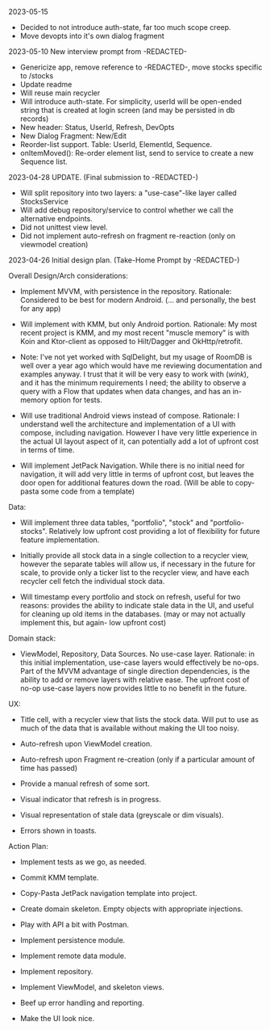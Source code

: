 
2023-05-15
- Decided to not introduce auth-state, far too much scope creep.
- Move devopts into it's own dialog fragment

2023-05-10
New interview prompt from -REDACTED-
- Genericize app, remove reference to -REDACTED-, move stocks specific to /stocks
- Update readme
- Will reuse main recycler
- Will introduce auth-state. For simplicity, userId will be open-ended string that is created at login screen (and may be persisted in db records)
- New header: Status, UserId, Refresh, DevOpts
- New Dialog Fragment: New/Edit
- Reorder-list support. Table: UserId, ElementId, Sequence. 
- onItemMoved(): Re-order element list, send to service to create a new Sequence list.

2023-04-28
UPDATE. (Final submission to -REDACTED-)
- Will split repository into two layers: a "use-case"-like layer called StocksService
- Will add debug repository/service to control whether we call the alternative endpoints.
- Did not unittest view level.
- Did not implement auto-refresh on fragment re-reaction (only on viewmodel creation)

2023-04-26
Initial design plan. (Take-Home Prompt by -REDACTED-)

Overall Design/Arch considerations:
- Implement MVVM, with persistence in the repository. Rationale: Considered to be best for modern Android. (... and personally, the best for any app)

- Will implement with KMM, but only Android portion. Rationale: My most recent project is KMM, and my most recent "muscle memory" is with Koin and Ktor-client as opposed to Hilt/Dagger and OkHttp/retrofit.

- Note: I've not yet worked with SqlDelight, but my usage of RoomDB is well over a year ago which would have me reviewing documentation and examples anyway. I trust that it will be very easy to work with (*wink*), and it has the minimum requirements I need; the ability to observe a query with a Flow<T> that updates when data changes, and has an in-memory option for tests.

- Will use traditional Android views instead of compose. Rationale: I understand well the architecture and implementation of a UI with compose, including navigation. However I have very little experience in the actual UI layout aspect of it, can potentially add a lot of upfront cost in terms of time.

- Will implement JetPack Navigation. While there is no initial need for navigation, it will add very little in terms of upfront cost, but leaves the door open for additional features down the road. (Will be able to copy-pasta some code from a template)

Data:
- Will implement three data tables, "portfolio", "stock" and "portfolio-stocks". Relatively low upfront cost providing a lot of flexibility for future feature implementation.

- Initially provide all stock data in a single collection to a recycler view, however the separate tables will allow us, if necessary in the future for scale, to provide only a ticker list to the recycler view, and have each recycler cell fetch the individual stock data.

- Will timestamp every portfolio and stock on refresh, useful for two reasons: provides the ability to indicate stale data in the UI, and useful for cleaning up old items in the databases. (may or may not actually implement this, but again- low upfront cost)

Domain stack:
- ViewModel, Repository, Data Sources. No use-case layer. Rationale: in this initial implementation, use-case layers would effectively be no-ops. Part of the MVVM advantage of single direction dependencies, is the ability to add or remove layers with relative ease. The upfront cost of no-op use-case layers now provides little to no benefit in the future.

UX:
- Title cell, with a recycler view that lists the stock data. Will put to use as much of the data that is available without making the UI too noisy.

- Auto-refresh upon ViewModel creation. 

- Auto-refresh upon Fragment re-creation (only if a particular amount of time has passed)

- Provide a manual refresh of some sort.

- Visual indicator that refresh is in progress.

- Visual representation of stale data (greyscale or dim visuals).

- Errors shown in toasts.

Action Plan:
- Implement tests as we go, as needed.

- Commit KMM template.

- Copy-Pasta JetPack navigation template into project.

- Create domain skeleton. Empty objects with appropriate injections.

- Play with API a bit with Postman.

- Implement persistence module.

- Implement remote data module.

- Implement repository.

- Implement ViewModel, and skeleton views.

- Beef up error handling and reporting.

- Make the UI look nice.



